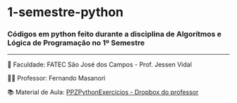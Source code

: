 # 1-semestre-python

### Códigos em python feito durante a disciplina de Algorítmos e Lógica de Programação no 1º Semestre

***

🏢 Faculdade: FATEC São José dos Campos - Prof. Jessen Vidal

👨‍🏫 Professor: Fernando Masanori

📚 Material de Aula: [PPZPythonExercicios - Dropbox do professor](http://bit.ly/PPZPythonExercicios)
